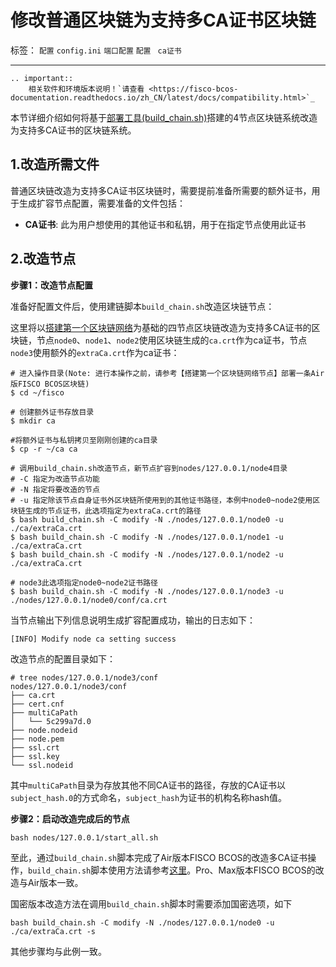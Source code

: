 # 修改普通区块链为支持多CA证书区块链

标签： ``配置`` ``config.ini`` ``端口配置`` ``配置`` `` ca证书`` 

----

```eval_rst
.. important::
    相关软件和环境版本说明！`请查看 <https://fisco-bcos-documentation.readthedocs.io/zh_CN/latest/docs/compatibility.html>`_
```

本节详细介绍如何将基于[部署工具(build_chain.sh)](./build_chain.md)搭建的4节点区块链系统改造为支持多CA证书的区块链系统。

## 1.改造所需文件

普通区块链改造为支持多CA证书区块链时，需要提前准备所需要的额外证书，用于生成扩容节点配置，需要准备的文件包括：

- **CA证书**: 此为用户想使用的其他证书和私钥，用于在指定节点使用此证书


## 2.改造节点

**步骤1：改造节点配置**

准备好配置文件后，使用建链脚本`build_chain.sh`改造区块链节点：

这里将以[搭建第一个区块链网络](../quick_start.md)为基础的四节点区块链改造为支持多CA证书的区块链，节点`node0`、`node1`、`node2`使用区块链生成的`ca.crt`作为ca证书，节点`node3`使用额外的`extraCa.crt`作为ca证书：

```shell
# 进入操作目录(Note: 进行本操作之前，请参考【搭建第一个区块链网络节点】部署一条Air版FISCO BCOS区块链)
$ cd ~/fisco

# 创建额外证书存放目录
$ mkdir ca

#将额外证书与私钥拷贝至刚刚创建的ca目录
$ cp -r ~/ca ca

# 调用build_chain.sh改造节点，新节点扩容到nodes/127.0.0.1/node4目录
# -C 指定为改造节点功能
# -N 指定将要改造的节点
# -u 指定除该节点自身证书外区块链所使用到的其他证书路径，本例中node0~node2使用区块链生成的节点证书，此选项指定为extraCa.crt的路径
$ bash build_chain.sh -C modify -N ./nodes/127.0.0.1/node0 -u ./ca/extraCa.crt
$ bash build_chain.sh -C modify -N ./nodes/127.0.0.1/node1 -u ./ca/extraCa.crt
$ bash build_chain.sh -C modify -N ./nodes/127.0.0.1/node2 -u ./ca/extraCa.crt

# node3此选项指定node0~node2证书路径
$ bash build_chain.sh -C modify -N ./nodes/127.0.0.1/node3 -u ./nodes/127.0.0.1/node0/conf/ca.crt
```

当节点输出下列信息说明生成扩容配置成功，输出的日志如下：

`[INFO] Modify node ca setting success`

改造节点的配置目录如下：

~~~
# tree nodes/127.0.0.1/node3/conf
nodes/127.0.0.1/node3/conf
├── ca.crt
├── cert.cnf
├── multiCaPath
│   └── 5c299a7d.0
├── node.nodeid
├── node.pem
├── ssl.crt
├── ssl.key
└── ssl.nodeid
~~~

其中`multiCaPath`目录为存放其他不同CA证书的路径，存放的CA证书以`subject_hash.0`的方式命名，`subject_hash`为证书的机构名称hash值。

**步骤2：启动改造完成后的节点**

~~~
bash nodes/127.0.0.1/start_all.sh
~~~

至此，通过`build_chain.sh`脚本完成了Air版本FISCO BCOS的改造多CA证书操作，`build_chain.sh`脚本使用方法请参考[这里](./build_chain.md)。Pro、Max版本FISCO BCOS的改造与Air版本一致。

国密版本改造方法在调用`build_chain.sh`脚本时需要添加国密选项，如下

~~~
bash build_chain.sh -C modify -N ./nodes/127.0.0.1/node0 -u ./ca/extraCa.crt -s
~~~

其他步骤均与此例一致。
